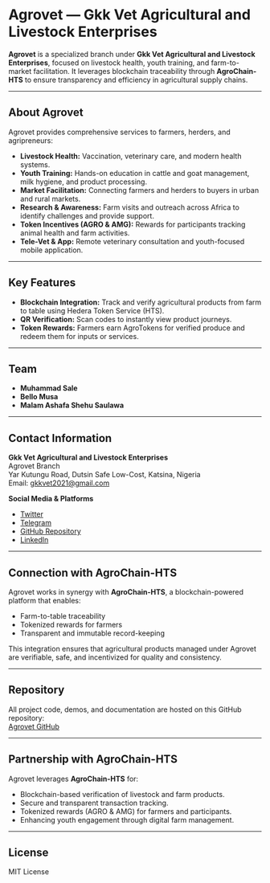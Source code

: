 # Agrovet — Gkk Vet Agricultural and Livestock Enterprises

**Agrovet** is a specialized branch under **Gkk Vet Agricultural and Livestock Enterprises**, focused on livestock health, youth training, and farm-to-market facilitation. It leverages blockchain traceability through **AgroChain-HTS** to ensure transparency and efficiency in agricultural supply chains.

---

## About Agrovet

Agrovet provides comprehensive services to farmers, herders, and agripreneurs:

- **Livestock Health:** Vaccination, veterinary care, and modern health systems.
- **Youth Training:** Hands-on education in cattle and goat management, milk hygiene, and product processing.
- **Market Facilitation:** Connecting farmers and herders to buyers in urban and rural markets.
- **Research & Awareness:** Farm visits and outreach across Africa to identify challenges and provide support.
- **Token Incentives (AGRO & AMG):** Rewards for participants tracking animal health and farm activities.
- **Tele-Vet & App:** Remote veterinary consultation and youth-focused mobile application.

---

## Key Features

- **Blockchain Integration:** Track and verify agricultural products from farm to table using Hedera Token Service (HTS).
- **QR Verification:** Scan codes to instantly view product journeys.
- **Token Rewards:** Farmers earn AgroTokens for verified produce and redeem them for inputs or services.

---

## Team

- **Muhammad Sale**  
- **Bello Musa**  
- **Malam Ashafa Shehu Saulawa**  

---

## Contact Information

**Gkk Vet Agricultural and Livestock Enterprises**  
Agrovet Branch  
Yar Kutungu Road, Dutsin Safe Low-Cost, Katsina, Nigeria  
Email: [gkkvet2021@gmail.com](mailto:gkkvet2021@gmail.com)  

**Social Media & Platforms**  
- [Twitter](https://x.com/)  
- [Telegram](https://t.me/)  
- [GitHub Repository](https://github.com/Binkado2014/Agrovet)  
- [LinkedIn](https://www.linkedin.com/)

---

## Connection with AgroChain-HTS

Agrovet works in synergy with **AgroChain-HTS**, a blockchain-powered platform that enables:

- Farm-to-table traceability  
- Tokenized rewards for farmers  
- Transparent and immutable record-keeping  

This integration ensures that agricultural products managed under Agrovet are verifiable, safe, and incentivized for quality and consistency.

---

## Repository

All project code, demos, and documentation are hosted on this GitHub repository:  
[Agrovet GitHub](https://github.com/Binkado2014/Agrovet)

---

## Partnership with AgroChain-HTS

Agrovet leverages **AgroChain-HTS** for:

- Blockchain-based verification of livestock and farm products.
- Secure and transparent transaction tracking.
- Tokenized rewards (AGRO & AMG) for farmers and participants.
- Enhancing youth engagement through digital farm management.

---

## License

MIT License
